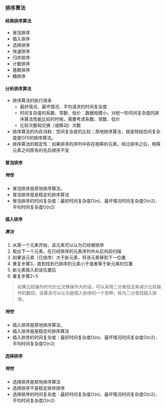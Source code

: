 ### 排序算法

#### 经典排序算法
* 冒泡排序
* 插入排序
* 选择排序
* 快速排序
* 归并排序
* 计数排序
* 基数排序
* 桶排序



#### 分析排序算法

* 排序算法的执行效率
    * 最好情况、最坏情况、平均请求的时间复杂度
    * 时间复杂度的系数、常数、低价：数据规模小，对统一阶时间复杂度的排序算法性能比较的时候，需要考虑系数、常数、低价
    * 比较次数和交换（或移动）次数
* 排序算法的内存消耗：空间复杂度的比较；原地排序算法，就是特指空间复杂度是O(1)的排序算法。
* 排序算法的稳定性：如果排序的序列中存在相等的元素，经过排序之后，相等元素之间原有的先后顺序不变

#### 冒泡排序

##### 特性
* 冒泡排序是原地排序算法，
* 冒泡排序是是稳定的排序算法
* 冒泡排序的时间复杂度：最好时间复杂度O(n)、最坏情况时间复杂度O(n2)、平均时间复杂度O(n2)

#### 插入排序
##### 算法
1. 从第一个元素开始，该元素可以认为已经被排序
2. 取出下一个元素，在已经排序的元素序列中从后向前扫描
3. 如果该元素（已排序）大于新元素，将该元素移到下一位置
4. 重复步骤3，直到找到已排序的元素小于或者等于新元素的位置
5. 新元素插入到该位置后
6. 重复步骤2~5

> 如果比较操作的代价比交换操作大的话，可以采用二分查找法来减少比较操作的数目。该算法可以认为是插入排序的一个变种，称为二分查找插入排序。

##### 特性
* 插入排序是原地排序算法，
* 插入排序是是稳定的排序算法
* 插入排序的时间复杂度：最好时间复杂度O(n)、最坏情况时间复杂度O(n2)、平均时间复杂度O(n2)

#### 选择排序

##### 特性
* 选择排序是原地排序算法
* 选择排序不是稳定排序排序
* 选择排序的时间复杂度：最好时间复杂度O(n)、最坏情况时间复杂度O(n2)、平均时间复杂度O(n2)